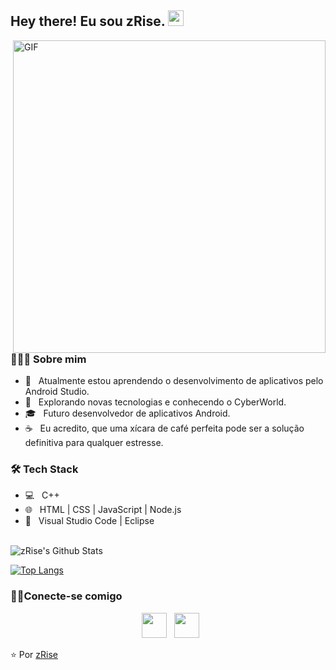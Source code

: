 <h2> Hey there! Eu sou zRise. <img src="https://github.com/souvikguria98/souvikguria98/blob/master/Hi.gif" width="25"></h2>
<img align="right" alt="GIF" src="https://raw.githubusercontent.com/devSouvik/devSouvik/master/gif4.gif" width="500"/>

<h3> 👨🏻‍💻 Sobre mim </h3>

- 🔭 &nbsp; Atualmente estou aprendendo o desenvolvimento de aplicativos pelo Android Studio.
- 🤔 &nbsp; Explorando novas tecnologias e conhecendo o CyberWorld.
- 🎓 &nbsp; Futuro desenvolvedor de aplicativos Android.
- ☕ &nbsp; Eu acredito, que uma xícara de café perfeita pode ser a solução definitiva para qualquer estresse.

<h3>🛠 Tech Stack</h3>

- 💻 &nbsp; C++  
- 🌐 &nbsp; HTML | CSS | JavaScript | Node.js
- 🔧 &nbsp; Visual Studio Code | Eclipse

<br>

<img align="center" src="https://github-readme-stats.vercel.app/api?username=zRise&include_all_commits=true&count_private=true&show_icons=true&line_height=20&title_color=7A7ADB&icon_color=2234AE&text_color=D3D3D3&bg_color=0,000000,130F40" alt="zRise's Github Stats">

</br>

[![Top Langs](https://github-readme-stats.vercel.app/api/top-langs/?username=zRise&layout=compact&text_color=daf7dc&bg_color=151515)](https://github.com/zRise/github-readme-stats)


<h3> 🤝🏻Conecte-se comigo </h3>

<p align="center">
&nbsp; <a href="https://twitter.com/_souvik_guria" target="_blank" rel="noopener noreferrer"><img src="https://imgur.com/q8wWcRk.png" width="40" /></a> 
&nbsp; <a href="ezequias.mc@gmail.com" target="_blank" rel="noopener noreferrer"><img src="https://imgur.com/QjiL9WH.png"  width="40" /></a>
</p>

⭐️ Por [zRise](https://github.com/zRise)
